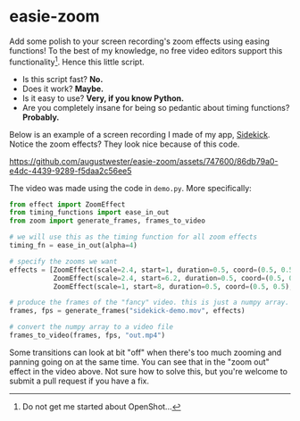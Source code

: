 # easie-zoom

Add some polish to your screen recording's zoom effects using easing functions! To the best of my knowledge, no free video editors support this functionality[^1]. Hence this little script.

* Is this script fast? **No.**
* Does it work? **Maybe.**
* Is it easy to use? **Very, if you know Python.**
* Are you completely insane for being so pedantic about timing functions? **Probably.**

Below is an example of a screen recording I made of my app, [Sidekick](https://sidekiiick.com). Notice the zoom effects? They look nice because of this code.

https://github.com/augustwester/easie-zoom/assets/747600/86db79a0-e4dc-4439-9289-f5daa2c56ee5

The video was made using the code in `demo.py`. More specifically:

```python
from effect import ZoomEffect
from timing_functions import ease_in_out
from zoom import generate_frames, frames_to_video

# we will use this as the timing function for all zoom effects
timing_fn = ease_in_out(alpha=4)

# specify the zooms we want
effects = [ZoomEffect(scale=2.4, start=1, duration=0.5, coord=(0.5, 0.55), timing_fn=timing_fn),
           ZoomEffect(scale=2.4, start=6.2, duration=0.5, coord=(0.5, 0.18), timing_fn=timing_fn),
           ZoomEffect(scale=1, start=8, duration=0.5, coord=(0.5, 0.5), timing_fn=timing_fn)]

# produce the frames of the "fancy" video. this is just a numpy array.
frames, fps = generate_frames("sidekick-demo.mov", effects)

# convert the numpy array to a video file
frames_to_video(frames, fps, "out.mp4")
```

Some transitions can look at bit "off" when there's too much zooming and panning going on at the same time. You can see that in the "zoom out" effect in the video above. Not sure how to solve this, but you're welcome to submit a pull request if you have a fix.

[^1]: Do not get me started about OpenShot...
